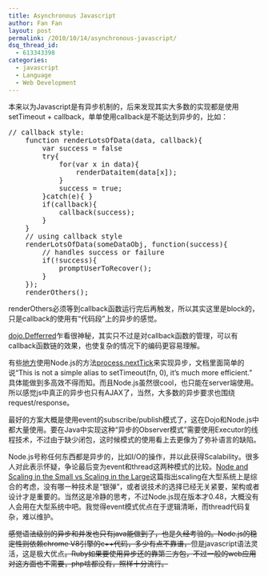 ```yaml
---
title: Asynchronous Javascript
author: Fan Fan
layout: post
permalink: /2010/10/14/asynchronous-javascript/
dsq_thread_id:
  - 613343398
categories:
  - javascript
  - Language
  - Web Development
---
```

本来以为Javascript是有异步机制的，后来发现其实大多数的实现都是使用setTimeout + callback，单单使用callback是不能达到异步的，比如：

<pre lang="javascript">// callback style:
	function renderLotsOfData(data, callback){
		var success = false
		try{
			for(var x in data){
				renderDataitem(data[x]);
			}
			success = true;
		}catch(e){ }
		if(callback){
			callback(success);
		}
	}
	// using callback style
	renderLotsOfData(someDataObj, function(success){
		// handles success or failure
		if(!success){
			promptUserToRecover();
		}
	});
	renderOthers();</pre>

renderOthers必须等到callback函数运行完后再触发，所以其实这里是block的，只是callback的使用有“代码段”上的异步的感觉。

[dojo.Defferred][1]乍看很神秘，其实只不过是对callback函数的管理，可以有callback函数链的效果，也使复杂的情况下的编码更容易理解。

有些[地方][2]使用Node.js的方法[process.nextTick][3]来实现异步，文档里面简单的说“This is not a simple alias to setTimeout(fn, 0), it&#8217;s much more efficient.” 具体能做到多高效不得而知。而且Node.js虽然很cool，也只能在server端使用。所以感觉js中真正的异步也只有AJAX了，当然，大多数的异步要求也围绕request/response。

最好的方案大概是使用event的subscribe/publish模式了，这在Dojo和Node.js中都大量使用。要在Java中实现这种“异步的Observer模式”需要使用Executor的线程技术，不过由于缺少闭包，这时候模式的使用看上去更像为了弥补语言的缺陷。

Node.js号称任何东西都是异步的，比如I/O的操作，并以此获得Scalability。很多人对此表示怀疑，争论最后变为event和thread这两种模式的比较。[Node and Scaling in the Small vs Scaling in the Large][4]这篇指出scaling在大型系统上是综合的考虑，没有哪一种技术是“银弹”，或者说技术的选择已经无关紧要，架构或者设计才是重要的。当然这是冷静的思考，不过Node.js现在版本才0.48，大概没有人会用在大型系统中吧。我觉得event模式优点在于逻辑清晰，而thread代码复杂，难以维护。

<span style="text-decoration: line-through;">感觉语法级别的异步和并发也只有java能做到了，也是久经考验的。Node.js的稳定性则依赖chrome V8引擎的c++代码，多少有点不靠谱，</span>但是javascript语法灵活，这是极大优点<span style="text-decoration: line-through;">。Ruby如果要使用异步还的靠第三方包，不过一般的web应用对这方面也不需要，php啥都没有，照样十分流行。</span>

 [1]: http://www.dojotoolkit.org/api/dojo/Deferred.html
 [2]: http://caolanmcmahon.com/async_in_node_js.html
 [3]: http://nodejs.org/api.html#process-nexttick-76
 [4]: http://al3x.net/2010/07/27/node.html